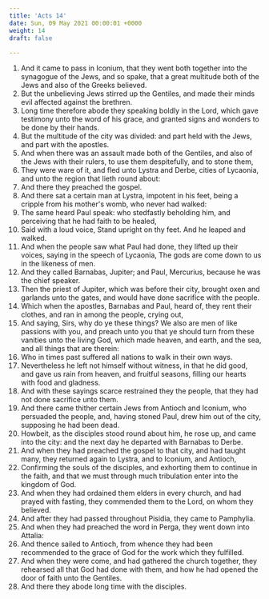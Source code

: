 ```yaml
---
title: 'Acts 14'
date: Sun, 09 May 2021 00:00:01 +0000
weight: 14
draft: false
  
---
```


1. And it came to pass in Iconium, that they went both together into the synagogue of the Jews, and so spake, that a great multitude both of the Jews and also of the Greeks believed.
2. But the unbelieving Jews stirred up the Gentiles, and made their minds evil affected against the brethren.
3. Long time therefore abode they speaking boldly in the Lord, which gave testimony unto the word of his grace, and granted signs and wonders to be done by their hands.
4. But the multitude of the city was divided: and part held with the Jews, and part with the apostles.
5. And when there was an assault made both of the Gentiles, and also of the Jews with their rulers, to use them despitefully, and to stone them,
6. They were ware of it, and fled unto Lystra and Derbe, cities of Lycaonia, and unto the region that lieth round about:
7. And there they preached the gospel.
8. And there sat a certain man at Lystra, impotent in his feet, being a cripple from his mother's womb, who never had walked:
9. The same heard Paul speak: who stedfastly beholding him, and perceiving that he had faith to be healed,
10. Said with a loud voice, Stand upright on thy feet. And he leaped and walked.
11. And when the people saw what Paul had done, they lifted up their voices, saying in the speech of Lycaonia, The gods are come down to us in the likeness of men.
12. And they called Barnabas, Jupiter; and Paul, Mercurius, because he was the chief speaker.
13. Then the priest of Jupiter, which was before their city, brought oxen and garlands unto the gates, and would have done sacrifice with the people.
14. Which when the apostles, Barnabas and Paul, heard of, they rent their clothes, and ran in among the people, crying out,
15. And saying, Sirs, why do ye these things? We also are men of like passions with you, and preach unto you that ye should turn from these vanities unto the living God, which made heaven, and earth, and the sea, and all things that are therein:
16. Who in times past suffered all nations to walk in their own ways.
17. Nevertheless he left not himself without witness, in that he did good, and gave us rain from heaven, and fruitful seasons, filling our hearts with food and gladness.
18. And with these sayings scarce restrained they the people, that they had not done sacrifice unto them.
19. And there came thither certain Jews from Antioch and Iconium, who persuaded the people, and, having stoned Paul, drew him out of the city, supposing he had been dead.
20. Howbeit, as the disciples stood round about him, he rose up, and came into the city: and the next day he departed with Barnabas to Derbe.
21. And when they had preached the gospel to that city, and had taught many, they returned again to Lystra, and to Iconium, and Antioch,
22. Confirming the souls of the disciples, and exhorting them to continue in the faith, and that we must through much tribulation enter into the kingdom of God.
23. And when they had ordained them elders in every church, and had prayed with fasting, they commended them to the Lord, on whom they believed.
24. And after they had passed throughout Pisidia, they came to Pamphylia.
25. And when they had preached the word in Perga, they went down into Attalia:
26. And thence sailed to Antioch, from whence they had been recommended to the grace of God for the work which they fulfilled.
27. And when they were come, and had gathered the church together, they rehearsed all that God had done with them, and how he had opened the door of faith unto the Gentiles.
28. And there they abode long time with the disciples.
